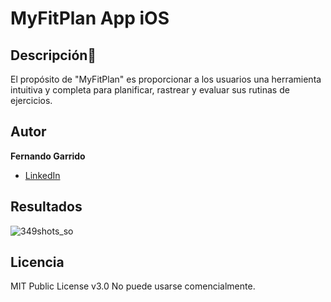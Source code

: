 # MyFitPlan App iOS


## Descripción📝     

El propósito de "MyFitPlan" es proporcionar a los usuarios una herramienta intuitiva y completa
para planificar, rastrear y evaluar sus rutinas de ejercicios.
## Autor 
**Fernando Garrido**
 * [LinkedIn](www.linkedin.com/in/fernando-garrido-fidalgo)
 
## Resultados
![349shots_so](https://github.com/fgarridofi/MyFitPlan-App-IOS/assets/116899309/55babced-8e7e-4ba8-9d68-183c88a5fc65)



## Licencia
MIT Public License v3.0
No puede usarse comencialmente.
